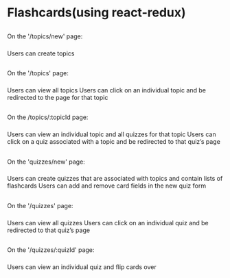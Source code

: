 # Flashcards(using react-redux)
##
On the '/topics/new' page:
###
Users can create topics

##
On the '/topics' page:
###
Users can view all topics
Users can click on an individual topic and be redirected to the page for that topic

##
On the /topics/:topicId page:
###
Users can view an individual topic and all quizzes for that topic
Users can click on a quiz associated with a topic and be redirected to that quiz’s page

##
On the 'quizzes/new' page:
###
Users can create quizzes that are associated with topics and contain lists of flashcards
Users can add and remove card fields in the new quiz form

##
On the '/quizzes' page:
###
Users can view all quizzes
Users can click on an individual quiz and be redirected to that quiz’s page

##
On the '/quizzes/:quizId' page:
###
Users can view an individual quiz and flip cards over